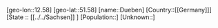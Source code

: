 ﻿---
location: [51.58,12.58]
type: City
tags:
- geo/City


SpocWebEntityId: 29929
isDeleted: false
confidential: public

---
[geo-lon::12.58]
[geo-lat::51.58]
[name::Dueben]
[Country::[[Germany]]]
[State :: [[../../Sachsen]] ]
[Population::]
[Unknown::]


